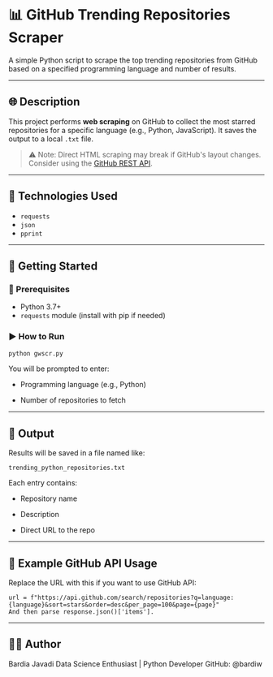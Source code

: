 # 📊 GitHub Trending Repositories Scraper

A simple Python script to scrape the top trending repositories from GitHub based on a specified programming language and number of results.

---

## 🌐 Description

This project performs **web scraping** on GitHub to collect the most starred repositories for a specific language (e.g., Python, JavaScript). It saves the output to a local `.txt` file.

> ⚠️ Note: Direct HTML scraping may break if GitHub's layout changes. Consider using the [GitHub REST API](https://docs.github.com/en/rest).

---

## 🧰 Technologies Used

- `requests`
- `json`
- `pprint`

---

## 🏁 Getting Started

### 🔧 Prerequisites

- Python 3.7+
- `requests` module (install with pip if needed)

### ▶️ How to Run

```bash
python gwscr.py
```

You will be prompted to enter:

- Programming language (e.g., Python)

- Number of repositories to fetch

---

## 📂 Output
Results will be saved in a file named like:

```
trending_python_repositories.txt
```
Each entry contains:

- Repository name

- Description

- Direct URL to the repo

---

## 🚀 Example GitHub API Usage
Replace the URL with this if you want to use GitHub API:

```
url = f"https://api.github.com/search/repositories?q=language:{language}&sort=stars&order=desc&per_page=100&page={page}"
And then parse response.json()['items'].
```

---

## 🧑‍💻 Author
Bardia Javadi
Data Science Enthusiast | Python Developer
GitHub: @bardiw
